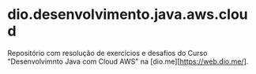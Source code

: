 # dio.desenvolvimento.java.aws.cloud
Repositório com resolução de exercícios e desafios do Curso "Desenvolvimnto Java com Cloud AWS" na [dio.me][https://web.dio.me/].
